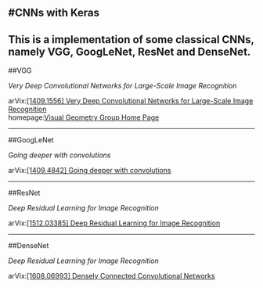 #CNNs with Keras
---
This is a implementation of some classical CNNs, namely VGG, GoogLeNet, ResNet and DenseNet.
---
##VGG

<p><em>Very Deep Convolutional Networks for Large-Scale Image Recognition</em></p>
arVix:<a href="https://arxiv.org/abs/1409.1556">[1409.1556] Very Deep Convolutional Networks for Large-Scale Image Recognition</a><br>
homepage:<a href="http://www.robots.ox.ac.uk/~vgg/research/very_deep/">Visual Geometry Group Home Page</a>


---
##GoogLeNet
<p><em>Going deeper with convolutions</em></p>
arVix:<a href="https://arxiv.org/abs/1409.4842">[1409.4842] Going deeper with convolutions</a><br>

---
##ResNet
<p><em>Deep Residual Learning for Image Recognition</em></p>
arVix:<a href="http://www.arxiv.org/abs/1512.03385">[1512.03385] Deep Residual Learning for Image Recognition</a><br>

---
##DenseNet
<p><em>Deep Residual Learning for Image Recognition</em></p>
arVix:<a href="https://arxiv.org/abs/1608.06993">[1608.06993] Densely Connected Convolutional Networks</a><br>

